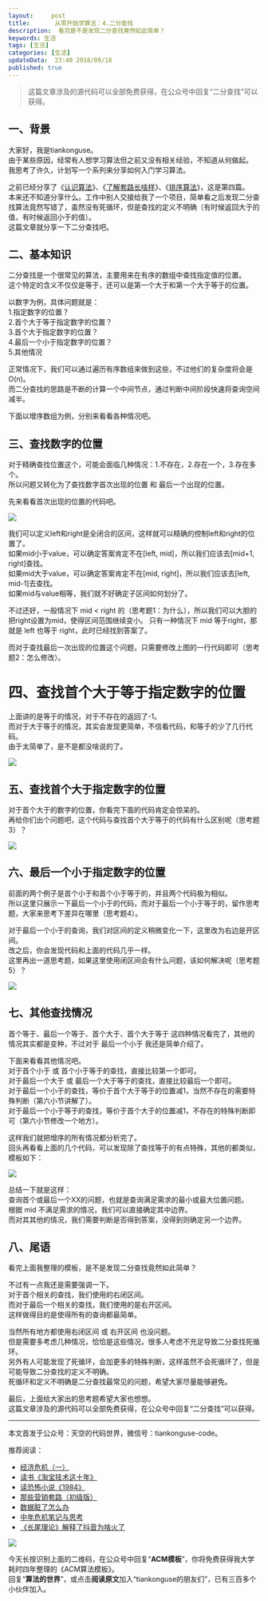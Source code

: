 ```yaml
---   
layout:     post  
title:       从零开始学算法：4.二分查找  
description:  看完是不是发现二分查找竟然如此简单？      
keywords: 生活 
tags: [生活]  
categories: [生活]  
updateData:  23:40 2018/09/18   
published: true   
---  
```



> 这篇文章涉及的源代码可以全部免费获得，在公众号中回复“二分查找”可以获得。     



## 一、背景  


大家好，我是tiankonguse。  
由于某些原因，经常有人想学习算法但之前又没有相关经验，不知道从何做起。  
我思考了许久，计划写一个系列来分享如何入门学习算法。  


之前已经分享了《[认识算法](https://mp.weixin.qq.com/s/2CyGYZ5SFs-cLBHkxAhdyg)》、《[了解套路长啥样](https://mp.weixin.qq.com/s/OvX3H9_JmzjPA091ZqUegQ)》、《[排序算法](https://mp.weixin.qq.com/s/MSoXEzDSyxf3gVAt-2D1bw)》，这是第四篇。  
本来还不知道分享什么。工作中别人交接给我了一个项目，简单看之后发现二分查找算法竟然写错了，虽然没有死循环，但是查找的定义不明确（有时候返回大于的值，有时候返回小于的值）。  
这篇文章就分享一下二分查找吧。   


## 二、基本知识  


二分查找是一个很常见的算法，主要用来在有序的数组中查找指定值的位置。  
这个特定的含义不仅仅是等于，还可以是第一个大于和第一个大于等于的位置。  


以数字为例，具体问题就是：  
1.指定数字的位置？  
2.首个大于等于指定数字的位置？  
3.首个大于指定数字的位置？  
4.最后一个小于指定数字的位置？   
5.其他情况  


正常情况下，我们可以通过遍历有序数组来做到这些，不过他们的复杂度将会是O(n)。  
而二分查找的思路是不断的计算一个中间节点，通过判断中间阶段快速将查询空间减半。  


下面以增序数组为例，分别来看看各种情况吧。  


## 三、查找数字的位置  


对于精确查找位置这个，可能会面临几种情况：1.不存在，2.存在一个，3.存在多个。  
所以问题又转化为了查找数字首次出现的位置 和 最后一个出现的位置。  


先来看看首次出现的位置的代码吧。  


![](/images/2018/09/binary-search-min-eq.png)  


我们可以定义left和right是全闭合的区间，这样就可以精确的控制left和right的位置了。  
如果mid小于value，可以确定答案肯定不在[left, mid]，所以我们应该去[mid+1, right]查找。  
如果mid大于value，可以确定答案肯定不在[mid, right]，所以我们应该去[left, mid-1]去查找。  
如果mid与value相等，我们就不好确定子区间如何划分了。  


不过还好，一般情况下 mid < right 的（思考题1：为什么），所以我们可以大胆的把right设置为mid，使得区间范围继续变小。
只有一种情况下 mid 等于right，那就是 left 也等于 right，此时已经找到答案了。  


而对于查找最后一次出现的位置这个问题，只需要修改上图的一行代码即可（思考题2：怎么修改）。    


# 四、查找首个大于等于指定数字的位置


上面讲的是等于的情况，对于不存在的返回了-1。  
而对于大于等于的情况，其实会发现更简单，不信看代码，和等于的少了几行代码。  
由于太简单了，是不是都没啥说的了。  


![](/images/2018/09/binary-search-min-e-g.png) 


## 五、查找首个大于指定数字的位置

对于首个大于的数字的位置，你看完下面的代码肯定会惊呆的。  
再给你们出个问题吧，这个代码与查找首个大于等于的代码有什么区别呢（思考题3）？  


![](/images/2018/09/binary-search-min-gt.png)   


## 六、最后一个小于指定数字的位置

前面的两个例子是首个小于和首个小于等于的，并且两个代码极为相似。  
所以这里只展示一下最后一个小于的代码，而对于最后一个小于等于的，留作思考题，大家来思考下差异在哪里（思考题4）。  


对于最后一个小于的查询，我们对区间的定义稍微变化一下，这里改为右边是开区间。  
改之后，你会发现代码和上面的代码几乎一样。  
这里再出一道思考题，如果这里使用闭区间会有什么问题，该如何解决呢（思考题5）？  


![](/images/2018/09/binary-search-max-lt.png)   


## 七、其他查找情况  

首个等于、最后一个等于、首个大于、首个大于等于 这四种情况看完了，其他的情况其实都是变种，不过对于 最后一个小于 我还是简单介绍了。  


下面来看看其他情况吧。    
对于首个小于 或 首个小于等于的查找，直接比较第一个即可。  
对于最后一个大于 或 最后一个大于等于的查找，直接比较最后一个即可。  
对于最后一个小于的查找，等价于首个大于等于的位置减1，当然不存在的需要特殊判断（第六小节讲解了）。  
对于最后一个小于等于的查找，等价于首个大于的位置减1，不存在的特殊判断即可（第六小节修改一个地方）。  


这样我们就把增序的所有情况都分析完了。  
回头再看看上面的几个代码，可以发现除了查找等于的有点特殊，其他的都类似，模板如下：   


![](/images/2018/09/binary-search-min-tmp.png)    


总结一下就是这样：  
查询首个或最后一个XX的问题，也就是查询满足需求的最小或最大位置问题。  
根据 mid 不满足需求的情况，我们可以直接确定其中边界。  
而对其其他的情况，我们需要判断是否得到答案，没得到则确定另一个边界。    



## 八、尾语

看完上面我整理的模板，是不是发现二分查找竟然如此简单？  


不过有一点我还是需要强调一下。  
对于首个相关的查找，我们使用的右闭区间。  
而对于最后一个相关的查找，我们使用的是右开区间。  
这样做得目的是使得所有的查询都最简单。  


当然所有地方都使用右闭区间 或 右开区间 也没问题。  
但是需要多考虑几种情况，恰恰是这些情况，很多人考虑不充足导致二分查找死循环。  
另外有人可能发现了死循环，会加更多的特殊判断，这样虽然不会死循环了，但是可能导致二分查找的定义不明确。  
死循环和定义不明确是二分查找最常见的问题，希望大家尽量能够避免。  


最后，上面给大家出的思考题希望大家也想想。  
这篇文章涉及的源代码可以全部免费获得，在公众号中回复“二分查找”可以获得。  

---


本文首发于公众号：天空的代码世界，微信号：tiankonguse-code。  


推荐阅读：  


* [经济危机（一）](https://mp.weixin.qq.com/s/hxO7oR8cLljSClYS-yE6pw)   
* [读书《淘宝技术这十年》](https://mp.weixin.qq.com/s/IeOQGh22U_1TPrf6sYYTkQ)  
* [读恐怖小说《1984》](https://mp.weixin.qq.com/s/q7HL5o_R5cqJc0b9Ll7EMw)    
* [那些营销套路（初级版）](https://mp.weixin.qq.com/s/xdvqZo9ll6kaL66Cdx)   
* [数据脏了怎么办](https://mp.weixin.qq.com/s/Blw4yxmIsE51dzzbNcfFbg)    
* [中年危机笔记与思考](https://mp.weixin.qq.com/s/dFzDtZS0JN6hhpc1DF-e_g)     
* [《长尾理论》解释了抖音为啥火了](https://mp.weixin.qq.com/s/sFWtMYj_WOKdgjolo7T56A)  



![](/images/tiankonguse-support.png)   


今天长按识别上面的二维码，在公众号中回复“**ACM模板**”，你将免费获得我大学耗时四年整理的《ACM算法模板》。  
回复“**算法的世界**”，或点击**阅读原文**加入“tiankonguse的朋友们”，已有三百多个小伙伴加入。  




